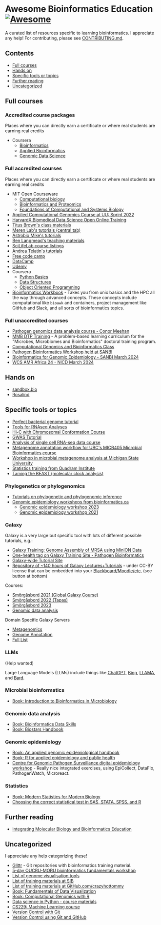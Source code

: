 <!--lint disable awesome-git-repo-age-->
# Awesome Bioinformatics Education [![Awesome](https://awesome.re/badge.svg)](https://awesome.re)

A curated list of resources specific to learning bioinformatics.
I appreciate any help! For contributing, please see [CONTRIBUTING.md](CONTRIBUTING.md).

## Contents

* [Full courses](#full-courses)
* [Hands on](#hands-on)
* [Specific tools or topics](#specific-tools-or-topics)
* [Further reading](#further-reading)
* [Uncategorized](#uncategorized)

## Full courses

### Accredited course packages

Places where you can directly earn a certificate or where real students are earning real credits

* Coursera
  * [Bioinformatics](https://www.coursera.org/specializations/bioinformatics)
  * [Applied Bioinformatics](https://www.coursera.org/specializations/applied-bioinformatics)
  * [Genomic Data Science](https://www.coursera.org/specializations/genomic-data-science)

### Full accredited courses

Places where you can directly earn a certificate or where real students are earning real credits

* MIT Open Courseware
  * [Computational biology](https://ocw.mit.edu/courses/6-047-computational-biology-fall-2015/)
  * [Bioinformatics and Proteomics](https://ocw.mit.edu/courses/6-092-bioinformatics-and-proteomics-january-iap-2005/)
  * [Foundations of Computational and Systems Biology](https://ocw.mit.edu/courses/7-91j-foundations-of-computational-and-systems-biology-spring-2014/)
* [Applied Computational Genomics Course at UU: Sprint 2022](https://github.com/quinlan-lab/applied-computational-genomics)
* [HarvardX Biomedical Data Science Open Online Training](https://rafalab.github.io/pages/harvardx.html)
* [Titus Brown's class materials](https://github.com/ngs-docs)
* [Meren Lab's tutorials (central tab)](https://merenlab.org/2015/07/20/analyzing-variability/ )
* [Astrobio Mike's tutorials](https://astrobiomike.github.io/all_tutorials/)
* [Ben Langmead's teaching materials](https://www.langmead-lab.org/teaching.html)
* [SciLifeLab course listings](https://scilifelab.github.io/courses/)
* [Andrea Telatin's tutorials](https://telatin.github.io/microbiome-bioinformatics/ )
* [Free code camp](https://www.freecodecamp.org/)
* [DataCamp](https://www.datacamp.com/)
* [Udemy](https://www.udemy.com/)
* Coursera
  * [Python Basics](https://www.coursera.org/learn/python-basics)
  * [Data Structures](https://www.coursera.org/learn/python-functions-files-dictionaries?specialization=python-3-programming#syllabus)
  * [Object Oriented Programming](https://www.coursera.org/learn/python-classes-inheritance)
* [Bioinformatics Workbook](https://bioinformaticsworkbook.org/list.html#gsc.tab=0) - Takes you from unix basics and the HPC all the way through advanced concepts. These concepts include computational like `bioawk` and containers, project management like GitHub and Slack, and all sorts of bioinformatics topics.
  
### Full unaccredited courses

* [Pathogen genomics data analysis course - Conor Meehan](https://conmeehan.github.io/PathogenDataCourse/PathogenCourse.html)
* [MMB DTP Training](https://mmbdtp.github.io/) - A problem-based learning curriculum for the "Microbes, Microbiomes and Bioinformatics" doctoral training program.
* [Computational Genomics and Bioinformatics Class](https://linsalrob.github.io/ComputationalGenomicsManual/)
* [Pathogen Bioinformatics Workshop held at SANBI](https://pabix.sanbi.ac.za/)
* [Bioinformatics for Genomic Epidemiology - SANBI March 2024](https://pathogen-genomics-march-2024.sanbi.ac.za/)
* [WCS AMR Africa 24 - NICD March 2024](https://github.com/WCSCourses/AMR-Africa-24/tree/main)

## Hands on

* [sandbox.bio](https://sandbox.bio/)
* [Rosalind](https://rosalind.info)

## Specific tools or topics

* [Perfect bacterial genome tutorial](https://github.com/rrwick/Perfect-bacterial-genome-tutorial)
* [Tools for RNAseq Analyses](https://hobrien.github.io/RNAseqTools/)
* [Hi-C with Chromosomal Conformation Course](https://github.com/4DGenome/Chromosomal-Conformation-Course)
* [GWAS Tutorial](https://github.com/agolotin/BIO465Tutorial)
* [Analysis of single cell RNA-seq data course](https://github.com/hemberg-lab/scRNA.seq.course)
* [Metagenome annotation workflow for UBC's MICB405 Microbial Bioinformatics course](https://github.com/cmorganl/MICB405-Metagenomics)
* [Workshop in microbial metagenome analysis at Michigan State University](https://github.com/edamame-course)
* [Statistics training from Quadram Institute](https://georgemsavva.github.io/R_for_Statistics/index.html )
* [Taming the BEAST (molecular clock analysis)](https://taming-the-beast.org/)

### Phylogenetics or phylogenomics

* [Tutorials on phylogenetic and phylogenomic inference](https://github.com/mmatschiner/tutorials)
* [Genomic epidemiology workshops from bioinformatics.ca](https://bioinformatics.ca/workshops/previous-workshops/)
  * [Genomic epidemiology workshop 2023](https://bioinformatics.ca/workshops-all/2023-infectious-disease-genomic-epidemiology/)
  * [Genomic epidemiology workshop 2021](https://bioinformaticsdotca.github.io/IDE_2021)  

### Galaxy

Galaxy is a very large but specific tool with lots of different possible tutorials, e.g.:

* [Galaxy Training: Genome Assembly of MRSA using MinION Data](https://training.galaxyproject.org/training-material/topics/assembly/tutorials/mrsa-nanopore/tutorial.html)
* [One-health tag on Galaxy Training Site - Pathogen Bioinformatics](https://training.galaxyproject.org/training-material/search2?query=one-health)
* [Galaxy-wide Tutorial Site](https://training.galaxyproject.org/)
* [Repository of ~140 hours of Galaxy Lectures+Tutorials](https://gallantries.github.io/video-library/library) - under CC-BY license that can be embedded into your [Blackboard/Moodle/etc.](https://gallantries.github.io/video-library/videos/galaxy-interface/ncbi-sarf/slides/) (see button at bottom)

Courses:

* [Smörgåsbord 2021 (Global Galaxy Course)](https://shiltemann.github.io/global-galaxy-course/workshop)
* [Smörgåsbord 2022 (Tapas)](https://gallantries.github.io/video-library/events/smorgasbord2/tapas.html)
* [Smörgåsbord 2023](https://gallantries.github.io/video-library/events/smorgasbord3/)
* [Genomic data analysis](https://speakerdeck.com/jxtx/teaching-genomic-data-analysis-with-galaxy)

Domain Specific Galaxy Servers

* [Metagenomics](https://metagenomics.usegalaxy.eu)
* [Genome Annotation](https://annotation.usegalaxy.eu)
* [Full List](https://galaxyproject.org/use/)

### LLMs

(Help wanted)

Large Language Models (LLMs) include things like
[ChatGPT](https://chat.openai.com/),
[Bing](https://www.microsoft.com/en-us/bing/apis/llm),
[LLAMA](https://research.facebook.com/publications/llama-open-and-efficient-foundation-language-models/),
and
[Bard](https://bard.google.com/).

### Microbial bioinformatics

* [Book: Introduction to Bioinformatics in Microbiology](https://link.springer.com/book/10.1007/978-3-031-45293-2)

### Genomic data analysis

* [Book: Bioinformatics Data Skills](https://vincebuffalo.com/book/)
* [Book: Biostars Handbook](https://www.biostarhandbook.com/)

### Genomic epidemiology

* [Book: An applied genomic epidemiological handbook](https://alliblk.github.io/genepi-book/ )
* [Book: R for applied epidemiology and public health](https://epirhandbook.com/en/)
* [Centre for Genomic Pathogen Surveillance digital epidemiology workshop](https://cgps-group.github.io/digitalepiworkshop/) - Really nice integrated exercises, using EpiCollect, DataFlo, PathogenWatch, Microreact.

### Statistics

* [Book: Modern Statistics for Modern Biology](http://web.stanford.edu/class/bios221/book/index.html )
* [Choosing the correct statistical test in SAS, STATA, SPSS, and R](https://stats.oarc.ucla.edu/other/mult-pkg/whatstat/)

## Further reading

* [Integrating Molecular Biology and Bioinformatics Education](https://www.degruyter.com/document/doi/10.1515/jib-2019-0005/html)

## Uncategorized

I appreciate any help categorizing these!

* [Glittr](https://glittr.org/?per_page=25&sort_by=stargazers&sort_direction=desc) - Git repositories with bioinformatics training material.
* [5-day OUCRU-MORU bioinformatics fundamentals workshop](https://flashton2003.github.io/OUCRU_bioinformatics_training/index.html)
* [List of genome visualisation tools](https://cmdcolin.github.io/awesome-genome-visualization/?latest=true)
* [List of training materials at SIB](https://github.com/sib-swiss/training-collection)
* [List of training materials at GitHub.com/crazyhottommy](https://github.com/crazyhottommy/getting-started-with-genomics-tools-and-resources )
* [Book: Fundamentals of Data Visualization](https://clauswilke.com/dataviz/ )
* [Book: Computational Genomics with R](https://compgenomr.github.io/book/ )
* [Data science in Python - course materials](https://github.com/pycam/python-data-science)
* [CS229: Machine Learning course](http://cs229.stanford.edu/ )
* [Version Control with Git](https://swcarpentry.github.io/git-novice/index.html )
* [Version Control using Git and GitHub](https://docs.github.com/en )

